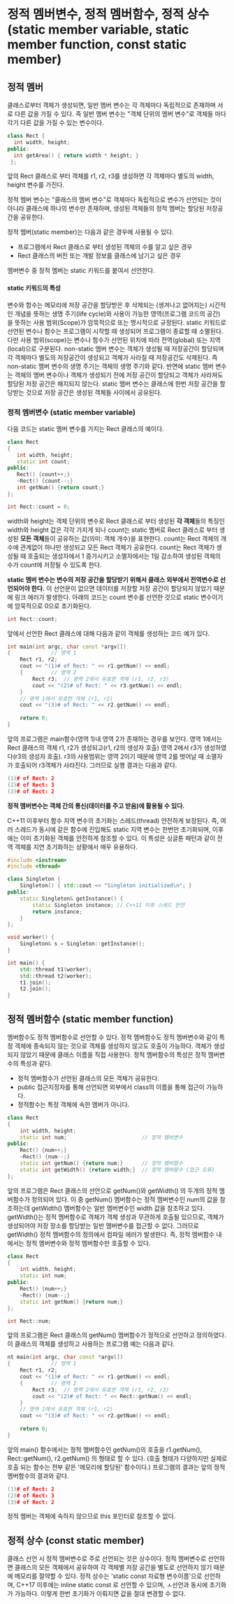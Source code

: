 # 정적 멤버변수, 정적 멤버함수, 정적 상수 (static member variable, static member function, const static member)

## 정적 멤버

클래스로부터 객체가 생성되면, 일반 멤버 변수는 각 객체마다 독립적으로 존재하며 서로 다른 값을 가질 수 있다. 즉 일반 멤버 변수는 "객체 단위의 멤버 변수"로 객체들 마다 각기 다른 값을 가질 수 있는 변수이다. 

```C++
class Rect {
  int width, height;
public:
  int getArea() { return width * height; }
 };
```
앞의 Rect 클래스로 부터 객체를 r1, r2, r3를 생성하면 각 객체마다 별도의 width, height 변수를 가진다. 

정적 멤버 변수는 "클래스의 멤버 변수"로 객체마다 독립적으로 변수가 선언되는 것이 아니라 클래스에 하나의 변수만 존재하며, 생성된 객체들의 정적 멤버는 할당된 저장공간을 공유한다. 

정적 멤버(static member)는 다음과 같은 경우에 사용될 수 있다.
* 프로그램에서 Rect 클래스로 부터 생성된 객체의 수를 알고 싶은 경우
* Rect 클래스의 버전 또는 개발 정보를 클래스에 남기고 싶은 경우 

멤버변수 중 정적 멤버는 static 키워드를 붙여서 선언한다.

#### static 키워드의 특성
변수와 함수는 메모리에 저장 공간을 할당받은 후 삭제되는 (생겨나고 없어지는) 시간적인 개념을 뜻하는 생명 주기(life cycle)와 사용이 가능한 영역(프로그램 코드의 공간) 을 뜻하는 사용 범위(Scope)가 암묵적으로 또는 명시적으로 규정된다. static 키워드로 선언된 변수나 함수는 프로그램이 시작할 때 생성되어 프로그램이 종료할 때 소멸된다. 다만 사용 범위(scope)는 변수나 함수가 선언된 위치에 따라 전역(global) 또는 지역(local)으로 구분된다. 
non-static 멤버 변수는 객체가 생성될 때 저장공간이 할당되며 각 객체마다 별도의 저장공간이 생성되고 객체가 사라질 때 저장공간도 삭제된다. 즉 non-static 멤버 변수의 생명 주기는 객체의 생명 주기와 같다. 반면에 static 멤버 변수는 객체의 멤버 변수이나 객체가 생성되기 전에 저장 공간이 할당되고 객체가 사라져도 할당된 저장 공간은 해지되지 않는다. static 멤버 변수는 클래스에 한번 저장 공간을 할당받는 것으로 저장 공간은 생성된 객체들 사이에서 공유된다.      

### 정적 멤버변수 (static member variable)
다음 코드는 static 멤버 변수를 가지는 Rect 클래스의 예이다. 
 ```C++
class Rect
{
	int width, height;
	static int count;
public:
	Rect() {count++;}
	~Rect() {count--;}
	int getNum() {return count;}
};

int Rect::count = 0;
```
width와 height는 객체 단위의 변수로 Rect 클래스로 부터 생성된 **각 객체**들의 특징인 width와 height 값은 각각 가지게 되나
count는 static 멤버로 Rect 클래스로 부터 생성된 **모든 객체**들이 공유하는 값(의미: 객체 개수)을 표현한다. count는 Rect 객체의 개수에 관계없이 하나만 생성되고 모든 Rect 객체가 공유한다. count는 Rect 객체가 생성될 때 호출되는 생성자에서 1 증가시키고 소멸자에서는 1일 감소하여 생성된 객체의 수가 count에 저장될 수 있도록 한다. 

**static 멤버 변수는 변수의 저장 공간을 할당받기 위해서 클래스 외부에서 전역변수로 선언되어야 한다.** 이 선언문이 없으면 데이터를 저장할 저장 공간이 할당되지 않았기 때문에 링크 에러가 발생한다. 아래의 코드는 count 변수를 선언한 것으로 static 변수이기에 암묵적으로 0으로 초기화된다. 
```C++
int Rect::count;
```
앞에서 선언한 Rect 클래스에 대해 다음과 같이 객체를 생성하는 코드 예가 있다.
```C++
int main(int argc, char const *argv[])
{			  // 영역 1
	Rect r1, r2;
	cout << "(1)# of Rect: " << r1.getNum() << endl;
	{         // 영역 2
		Rect r3;  // 영역 2에서 유효한 객체 (r1, r2, r3)
		cout << "(2)# of Rect: " << r3.getNum() << endl;
	}
	// 영역 1에서 유효한 객체 (r1, r2)
	cout << "(3)# of Rect: " << r2.getNum() << endl;
	
	return 0;
}
```
앞의 프로그램은 main함수(영역 1)내 영역 2가 존재하는 경우를 보인다. 영역 1에서는 Rect 클래스의 객체 r1, r2가 생성되고(r1, r2의 생성자 호출) 영역 2에서 
r3가 생성하였다(r3의 생성자 호출). r3의 사용범위는 영역 2이기 때문에 영역 2를 벗어날 때 소멸자가 호출되어 r3객체가 사라진다. 그러므로 실행 결과는 다음과 같다. 
```C++
(1)# of Rect: 2
(2)# of Rect: 3
(3)# of Rect: 2
```
**정적 멤버변수는 객체 간의 통신(데이터를 주고 받음)에 활용될 수 있다.**

C++11 이후부터 함수 지역 변수의 초기화는 스레드(thread) 안전하게 보장된다. 즉, 여러 스레드가 동시에 같은 함수에 진입해도 static 지역 변수는 한번만 초기화되며, 이후에는 이미 초기화된 객체를 안전하게 참조할 수 있다. 이 특성은 싱글톤 패턴과 같이 전역 객체를 지연 초기화하는 상황에서 매우 유용하다. 


```C++
#include <iostream>
#include <thread>

class Singleton {
    Singleton() { std::cout << "Singleton initialized\n"; }
public:
    static Singleton& getInstance() {
        static Singleton instance; // C++11 이후 스레드 안전
        return instance;
    }
};

void worker() {
    Singleton& s = Singleton::getInstance();
}

int main() {
    std::thread t1(worker);
    std::thread t2(worker);
    t1.join();
    t2.join();
}
```

## 정적 멤버함수 (static member function)
멤버함수도 정적 멤버함수로 선언할 수 있다. 정적 멤버함수도 정적 멤버변수와 같이 특정 객체에 종속되지 않는 것으로 객체를 생성하지 않고도 호출이 가능하다. 객체가 생성되지 않았기 때문에 클래스 이름을 직접 사용한다. 
정적 멤버함수의 특성은 정적 멤버변수의 특성과 같다.
* 정적 멤버함수가 선언된 클래스의 모든 객체가 공유한다.
* public 접근지정자를 통해 선언되면 외부에서 class의 이름을 통해 접근이 가능하다.
* 정적함수는 특정 객체에 속한 멤버가 아니다.

```C++
class Rect
{
	int width, height;
	static int num;                        // 정적 멤버변수
public:
	Rect() {num++;}
	~Rect() {num--;}
	static int getNum() {return num;}      // 정적 멤버함수
	static int getWidth() {return width;}  // 정적 멤버함수 (접근 오류) 
};
```
앞의 프로그램은 Rect 클래스의 선언으로 getNum()와 getWidth() 의 두개의 정적 멤버함수가 정의되어 있다. 이 중 getNum() 멤버함수는 정적 멤버변수인 num의 값을 참조하는데 getWidth() 멤버함수는 일반 멤버변수인 width 값을 참조하고 있다. getWidth()는 정적 멤버함수로 객체가 객체 생성과 무관하게 호출될 있으므로, 객체가 생성되어야 저장 장소를 할당받는 일반 멤버변수를 접근할 수 없다. 그러므로 getWidth() 정적 멤버함수의 정의에서 컴파일 에러가 발생한다.
즉, 정적 멤버함수 내에서는 정적 멤버변수와 정적 멤버함수만 호출할 수 있다.
```C++
class Rect
{
	int width, height;
	static int num;
public:
	Rect() {num++;}
	~Rect() {num--;}
	static int getNum() {return num;}
};

int Rect::num;
``` 
앞의 프로그램은 Rect 클래스의 getNum() 멤버함수가 정적으로 선언하고 정의하였다. 
이 클래스의 객체를 생성하고 사용하는 프로그램 예는 다음과 같다.
```C++
nt main(int argc, char const *argv[])
{			  // 영역 1
	Rect r1, r2;
	cout << "(1)# of Rect: " << r1.getNum() << endl;
	{         // 영역 2
		Rect r3;  // 영역 2에서 유효한 객체 (r1, r2, r3)
		cout << "(2)# of Rect: " << Rect::getNum() << endl;
	}
	// 영역 1에서 유효한 객체 (r1, r2)
	cout << "(3)# of Rect: " << r2.getNum() << endl;
	
	return 0;
}
```
앞의 main() 함수에서는 정적 멤버함수인 getNum()의 호출을 r1.getNum(), Rect::getNum(), r2.getNum() 의 형태로 할 수 있다. (호출 형태가 다양하지만 실제로 호출 되는 함수는 전부 같은 '메모리에 할당된' 함수이다.)
프로그램의 결과는 앞의 정적 멤버함수의 결과와 같다. 
```C++
(1)# of Rect: 2
(2)# of Rect: 3
(3)# of Rect: 2
```
정적 멤버는 객체에 속하지 않으므로 this 포인터로 참조할 수 없다.

## 정적 상수 (const static member)
클래스 선언 시 정적 멤버변수로 주로 선언되는 것은 상수이다. 정적 멤버변수로 선언하면 클래스의 모든 객체에서 공유하여 각 객체별 저장 공간을 별도로 선언하지 않기 때문에 메모리를 절약할 수 있다.
정적 상수는 'static const 자료형 변수이름'으로 선언하며, C++17 이후에는 inline static const 로 선언할 수 있으며, ㅅ선언과 동시에 초기화가 가능하다. 이렇게 한번 초기화가 이뤄지면 값을 절대 변경할 수 없다.




